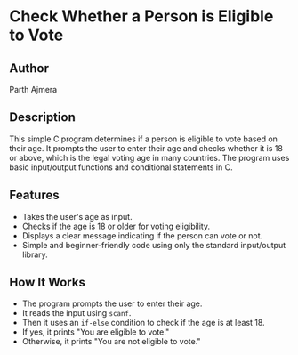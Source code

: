 # Check Whether a Person is Eligible to Vote

## Author
Parth Ajmera

## Description
This simple C program determines if a person is eligible to vote based on their age. It prompts the user to enter their age and checks whether it is 18 or above, which is the legal voting age in many countries. The program uses basic input/output functions and conditional statements in C.

## Features
- Takes the user's age as input.
- Checks if the age is 18 or older for voting eligibility.
- Displays a clear message indicating if the person can vote or not.
- Simple and beginner-friendly code using only the standard input/output library.

## How It Works
- The program prompts the user to enter their age.
- It reads the input using `scanf`.
- Then it uses an `if-else` condition to check if the age is at least 18.
- If yes, it prints "You are eligible to vote."
- Otherwise, it prints "You are not eligible to vote."